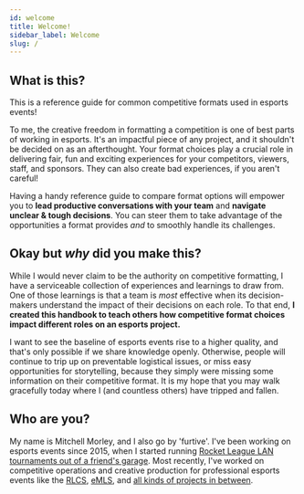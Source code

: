 ```yaml
---
id: welcome
title: Welcome!
sidebar_label: Welcome
slug: /
---
```


## What is this?

This is a reference guide for common competitive formats used in esports events!

To me, the creative freedom in formatting a competition is one of best parts of working in esports.
It's an impactful piece of any project, and it shouldn't be decided on as an afterthought.
Your format choices play a crucial role in delivering fair, fun and exciting experiences for your competitors, viewers, staff, and sponsors.
They can also create bad experiences, if you aren't careful!

Having a handy reference guide to compare format options will empower you to **lead productive conversations with your team** and **navigate unclear & tough decisions**.
You can steer them to take advantage of the opportunities a format provides *and* to smoothly handle its challenges.

## Okay but *why* did you make this?

While I would never claim to be the authority on competitive formatting, I have a serviceable collection of experiences and learnings to draw from.
One of those learnings is that a team is *most* effective when its decision-makers understand the impact of their decisions on each role.
To that end, **I created this handbook to teach others how competitive format choices impact different roles on an esports project.**

I want to see the baseline of esports events rise to a higher quality, and that's only possible if we share knowledge openly.
Otherwise, people will continue to trip up on preventable logistical issues, or miss easy opportunities for storytelling, because they simply were missing some information on their competitive format.
It is my hope that you may walk gracefully today where I (and countless others) have tripped and fallen.

## Who are you?

My name is Mitchell Morley, and I also go by 'furtive'.
I've been working on esports events since 2015, when I started running
 [Rocket League LAN tournaments out of a friend's garage](https://secure.meetupstatic.com/photos/event/a/d/4/d/highres_444404365.jpeg).
Most recently, I've worked on competitive operations and creative production for professional esports events like the [RLCS](https://www.rocketleague.com/news/introducing-rlcs-x/), [eMLS](https://www.mlssoccer.com/news/emls-cup-2021-preview-how-watch-stream-and-follow-action),
 and [all kinds of projects in between](https://mitchellmorley.com).
